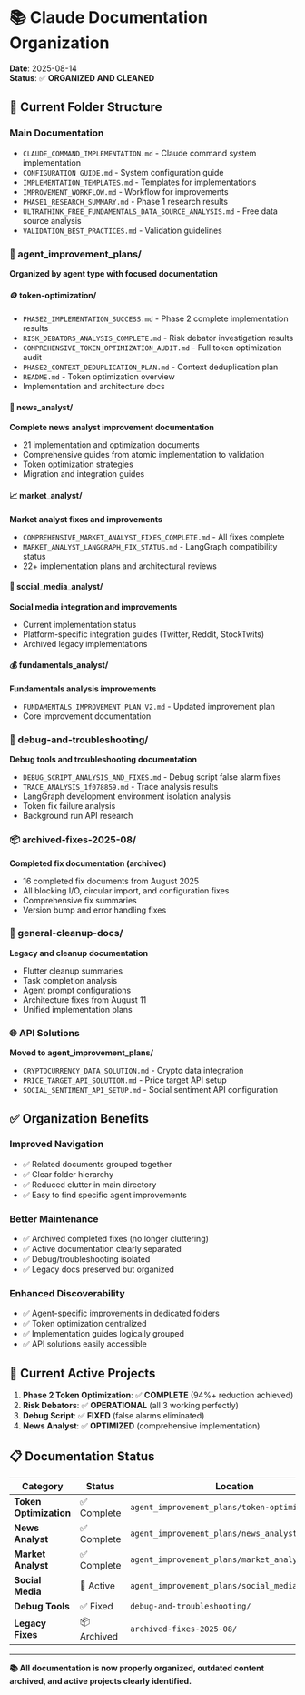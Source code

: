 # 📚 Claude Documentation Organization

**Date**: 2025-08-14  
**Status**: ✅ **ORGANIZED AND CLEANED**

## 📁 **Current Folder Structure**

### **Main Documentation**
- `CLAUDE_COMMAND_IMPLEMENTATION.md` - Claude command system implementation
- `CONFIGURATION_GUIDE.md` - System configuration guide
- `IMPLEMENTATION_TEMPLATES.md` - Templates for implementations
- `IMPROVEMENT_WORKFLOW.md` - Workflow for improvements
- `PHASE1_RESEARCH_SUMMARY.md` - Phase 1 research results
- `ULTRATHINK_FREE_FUNDAMENTALS_DATA_SOURCE_ANALYSIS.md` - Free data source analysis
- `VALIDATION_BEST_PRACTICES.md` - Validation guidelines

### **📂 agent_improvement_plans/**
**Organized by agent type with focused documentation**

#### **🪙 token-optimization/**
- `PHASE2_IMPLEMENTATION_SUCCESS.md` - Phase 2 complete implementation results
- `RISK_DEBATORS_ANALYSIS_COMPLETE.md` - Risk debator investigation results
- `COMPREHENSIVE_TOKEN_OPTIMIZATION_AUDIT.md` - Full token optimization audit
- `PHASE2_CONTEXT_DEDUPLICATION_PLAN.md` - Context deduplication plan
- `README.md` - Token optimization overview
- Implementation and architecture docs

#### **📰 news_analyst/**
**Complete news analyst improvement documentation**
- 21 implementation and optimization documents
- Comprehensive guides from atomic implementation to validation
- Token optimization strategies
- Migration and integration guides

#### **📈 market_analyst/**
**Market analyst fixes and improvements**
- `COMPREHENSIVE_MARKET_ANALYST_FIXES_COMPLETE.md` - All fixes complete
- `MARKET_ANALYST_LANGGRAPH_FIX_STATUS.md` - LangGraph compatibility status
- 22+ implementation plans and architectural reviews

#### **💬 social_media_analyst/**
**Social media integration and improvements**
- Current implementation status
- Platform-specific integration guides (Twitter, Reddit, StockTwits)
- Archived legacy implementations

#### **💰 fundamentals_analyst/**
**Fundamentals analysis improvements**
- `FUNDAMENTALS_IMPROVEMENT_PLAN_V2.md` - Updated improvement plan
- Core improvement documentation

### **🔧 debug-and-troubleshooting/**
**Debug tools and troubleshooting documentation**
- `DEBUG_SCRIPT_ANALYSIS_AND_FIXES.md` - Debug script false alarm fixes
- `TRACE_ANALYSIS_1f078859.md` - Trace analysis results
- LangGraph development environment isolation analysis
- Token fix failure analysis
- Background run API research

### **📦 archived-fixes-2025-08/**
**Completed fix documentation (archived)**
- 16 completed fix documents from August 2025
- All blocking I/O, circular import, and configuration fixes
- Comprehensive fix summaries
- Version bump and error handling fixes

### **🧹 general-cleanup-docs/**
**Legacy and cleanup documentation**
- Flutter cleanup summaries
- Task completion analysis
- Agent prompt configurations
- Architecture fixes from August 11
- Unified implementation plans

### **🌐 API Solutions**
**Moved to agent_improvement_plans/**
- `CRYPTOCURRENCY_DATA_SOLUTION.md` - Crypto data integration
- `PRICE_TARGET_API_SOLUTION.md` - Price target API setup
- `SOCIAL_SENTIMENT_API_SETUP.md` - Social sentiment API configuration

## ✅ **Organization Benefits**

### **Improved Navigation**
- ✅ Related documents grouped together
- ✅ Clear folder hierarchy
- ✅ Reduced clutter in main directory
- ✅ Easy to find specific agent improvements

### **Better Maintenance**
- ✅ Archived completed fixes (no longer cluttering)
- ✅ Active documentation clearly separated
- ✅ Debug/troubleshooting isolated
- ✅ Legacy docs preserved but organized

### **Enhanced Discoverability**
- ✅ Agent-specific improvements in dedicated folders
- ✅ Token optimization centralized
- ✅ Implementation guides logically grouped
- ✅ API solutions easily accessible

## 🎯 **Current Active Projects**

1. **Phase 2 Token Optimization**: ✅ **COMPLETE** (94%+ reduction achieved)
2. **Risk Debators**: ✅ **OPERATIONAL** (all 3 working perfectly)
3. **Debug Script**: ✅ **FIXED** (false alarms eliminated)
4. **News Analyst**: ✅ **OPTIMIZED** (comprehensive implementation)

## 📋 **Documentation Status**

| Category | Status | Location |
|----------|--------|----------|
| **Token Optimization** | ✅ Complete | `agent_improvement_plans/token-optimization/` |
| **News Analyst** | ✅ Complete | `agent_improvement_plans/news_analyst/` |
| **Market Analyst** | ✅ Complete | `agent_improvement_plans/market_analyst/` |
| **Social Media** | 🔄 Active | `agent_improvement_plans/social_media_analyst/` |
| **Debug Tools** | ✅ Fixed | `debug-and-troubleshooting/` |
| **Legacy Fixes** | 📦 Archived | `archived-fixes-2025-08/` |

---

**📚 All documentation is now properly organized, outdated content archived, and active projects clearly identified.**